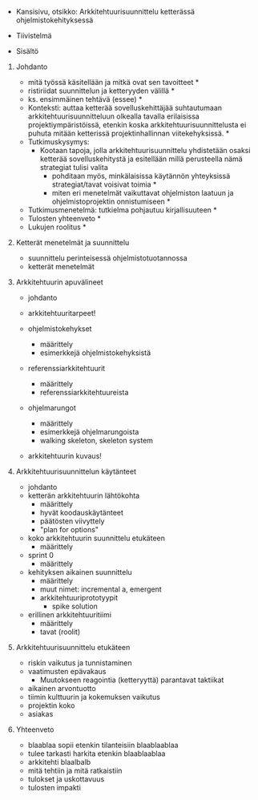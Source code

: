 - Kansisivu, otsikko: Arkkitehtuurisuunnittelu ketterässä ohjelmistokehityksessä

- Tiivistelmä
- Sisältö
1. Johdanto
    - mitä työssä käsitellään ja mitkä ovat sen tavoitteet *
    - ristiriidat suunnittelun ja ketteryyden välillä *
    - ks. ensimmäinen tehtävä (essee) *
    - Konteksti: auttaa ketterää sovelluskehittäjää suhtautumaan
    arkkitehtuurisuunnitteluun olkealla tavalla erilaisissa projektiympäristöissä,
      etenkin koska arkkitehtuurisuunnittelusta ei puhuta mitään ketterissä projektinhallinnan viitekehyksissä. *
    - Tutkimuskysymys:
      - Kootaan tapoja, jolla arkkitehtuurisuunnittelu yhdistetään osaksi ketterää sovelluskehitystä ja esitellään millä perusteella nämä strategiat tulisi valita
        - pohditaan myös, minkälaisissa käytännön yhteyksissä strategiat/tavat voisivat toimia *
        - miten eri menetelmät vaikuttavat ohjelmiston laatuun ja ohjelmistoprojektin
        onnistumiseen *
    - Tutkimusmenetelmä: tutkielma pohjautuu kirjallisuuteen *
    - Tulosten yhteenveto *
    - Lukujen roolitus *

2. Ketterät menetelmät ja suunnittelu
    - suunnittelu perinteisessä ohjelmistotuotannossa
    - ketterät menetelmät


3. Arkkitehtuurin apuvälineet
    - johdanto
    
    - arkkitehtuuritarpeet!
    - ohjelmistokehykset
      - määrittely
      - esimerkkejä ohjelmistokehyksistä
    - referenssiarkkitehtuurit
      - määrittely
      - referenssiarkkitehtuureista
    - ohjelmarungot
      - määrittely
      - esimerkkejä ohjelmarungoista
      - walking skeleton, skeleton system
    - arkkitehtuurin kuvaus!

4. Arkkitehtuurisuunnittelun käytänteet
    - johdanto
    - ketterän arkkitehtuurin lähtökohta
      - määrittely
      - hyvät koodauskäytänteet
      - päätösten viivyttely
      - "plan for options"
    - koko arkkitehtuurin suunnittelu etukäteen
      - määrittely
    - sprint 0
      - määrittely
    - kehityksen aikainen suunnittelu
      - määrittely
      - muut nimet: incremental a, emergent
      - arkkitehtuuriprototyypit
        - spike solution
    - erillinen arkkitehtuuritiimi
      - määrittely
      - tavat (roolit)

5. Arkkitehtuurisuunnittelu etukäteen
    - riskin vaikutus ja tunnistaminen
    - vaatimusten epävakaus
        - Muutokseen reagointia (ketteryyttä) parantavat taktiikat
    - aikainen arvontuotto
    - tiimin kulttuurin ja kokemuksen vaikutus
    - projektin koko
    - asiakas
  
6. Yhteenveto
    - blaablaa sopii etenkin tilanteisiin blaablaablaa
    - tulee tarkasti harkita etenkin blaablaablaa
    - arkkitehti blaalbalb
    - mitä tehtiin ja mitä ratkaistiin
    - tulokset ja uskottavuus
    - tulosten impakti


